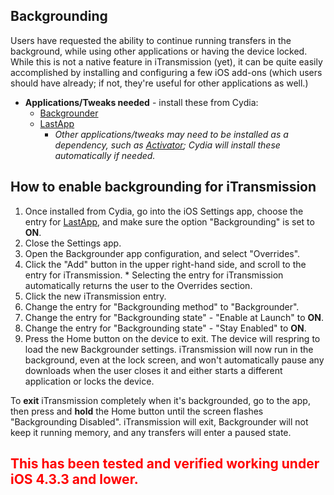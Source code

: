 ## Backgrounding ##
Users have requested the ability to continue running transfers in the background, while using other applications or having the device locked. While this is not a native feature in iTransmission (yet), it can be quite easily accomplished by installing and configuring a few iOS add-ons (which users should have already; if not, they're useful for other applications as well.)

  * **Applications/Tweaks needed** - install these from Cydia:
    * [Backgrounder](http://cydia.saurik.com/package/backgrounder)
    * [LastApp](http://cydia.saurik.com/package/jp.ashikase.lastapp)
      * _Other applications/tweaks may need to be installed as a dependency, such as [Activator](http://cydia.saurik.com/package/libactivator); Cydia will install these automatically if needed._

## How to enable backgrounding for iTransmission ##
  1. Once installed from Cydia, go into the iOS Settings app, choose the entry for [LastApp](http://cydia.saurik.com/package/jp.ashikase.lastapp), and make sure the option "Backgrounding" is set to **ON**.
  1. Close the Settings app.
  1. Open the Backgrounder app configuration, and select "Overrides".
  1. Click the "Add" button in the upper right-hand side, and scroll to the entry for iTransmission.
    * Selecting the entry for iTransmission automatically returns the user to the Overrides section.
  1. Click the new iTransmission entry.
  1. Change the entry for "Backgrounding method" to "Backgrounder".
  1. Change the entry for "Backgrounding state" - "Enable at Launch" to **ON**.
  1. Change the entry for "Backgrounding state" - "Stay Enabled" to **ON**.
  1. Press the Home button on the device to exit. The device will respring to load the new Backgrounder settings.
iTransmission will now run in the background, even at the lock screen, and won't automatically pause any downloads when the user closes it and either starts a different application or locks the device.

To **exit** iTransmission completely when it's backgrounded, go to the app, then press and **hold** the Home button until the screen flashes "Backgrounding Disabled". iTransmission will exit, Backgrounder will not keep it running memory, and any transfers will enter a paused state.
## <font color='red'>This has been tested and verified working under iOS 4.3.3 and lower.</font> ##